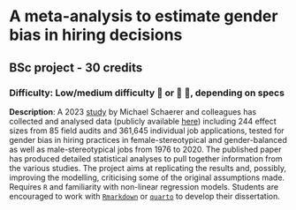 # A meta-analysis to estimate gender bias in hiring decisions
## BSc project - 30 credits
### Difficulty: **Low/medium difficulty** :grimacing: or :grimacing: :grimacing:, depending on specs

**Description**: A 2023 [study](https://www.sciencedirect.com/science/article/pii/S0749597823000560) by Michael Schaerer and colleagues has collected and analysed data (publicly available [here](https://osf.io/pt4gn/?view_only=)) including 244 effect sizes from 85 field audits and 361,645 individual job applications, tested for gender bias in hiring practices in female-stereotypical and gender-balanced as well as male-stereotypical jobs from 1976 to 2020. The published paper has produced detailed statistical analyses to pull together information from the various studies. The project aims at replicating the results and, possibly, improving the modelling, criticising some of the original assumptions made. Requires `R` and familiarity with non-linear regression models. Students are encouraged to work with [`Rmarkdown`](https://rmarkdown.rstudio.com/) or [`quarto`](https://quarto.org/) to develop their dissertation.

